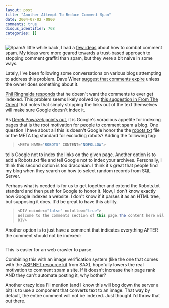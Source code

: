 ```yaml
---
layout: post
title: "Another Attempt To Reduce Comment Span"
date: 2004-07-02 -0800
comments: true
disqus_identifier: 768
categories: []
---
```

![Spam](/images/spam.jpg)A little while back, I had a [few
ideas](http://haacked.com/archive/2004/06/05/529.aspx) about how to
combat comment spam. My ideas were more geared towards a trust-based
approach to stopping comment graffiti than spam, but they were a bit
naive in some ways.

Lately, I've been following some conversations on various blogs
attempting to address this problem. Dave Winer [suggest that comments
expire](http://archive.scripting.com/2004/07/01#When:4:59:21PM) unless
the owner does something about it.

[Phil Ringnalda
responds](http://philringnalda.com/blog/2004/07/got_a_piece_of_it.php)
that he doesn't want the comments to ever get indexed. This problem
seems likely solved by [this suggestion in From The
Orient](http://www.dellah.com/orient/2004/05/07/commentspam) that notes
that simply stripping the links out of the text themselves will make
sure Google doesn't index it.

As [Derek Powazek points
out](http://www.powazek.com/2003/11/000273.html), it is Google's
voracious appetite for indexing pages that is the root motivation for
people to comment spam a blog. One question I have about all this is
doesn't Google honor the the
[robots.txt](http://www.robotstxt.org/wc/faq.html) file or the META tag
standard for excluding robots? Adding the following tag:

> ```csharp
> <META NAME="ROBOTS" CONTENT="NOFOLLOW">
> ```

tells Google not to index the links on the given page. Another option is
to add a Robots.txt file and tell Google not to index your archives.
Personally, I think this second option is too draconian. I think it's
great that people find my blog when they search on how to select random
records from SQL Server.

Perhaps what is needed is for us to get together and extend the
Robots.txt standard and then push for Google to honor it. Now, I don't
know exactly how Google indexes a website. I don't know if it parses it
as an HTML tree, but supposing it does. It'd be great to have this
ability.

> ```csharp
> <DIV noindex="false" nofollow="true">
> Welcome to the comments section of this page.The content here will be indexed, but the links will not.Your spam's no good here. 
> DIV> 
> ```

Another option is to just have a comment that indicates everything AFTER
the comment should not be indexed:

> ```csharp
> ```

This is easier for an web crawler to parse.

Combining this with an image verification system (like the one that
comes with the [ASP.NET resource
kit](http://msdn.microsoft.com/asp.net/asprk/) from SAX), hopefully
lowers the real motivation to comment spam a site. If it doesn't
increase their page rank AND they can't automate posting it, why bother?

Another crazy idea I'll mention (and I know this will bog down the
server a bit) is to use a component that converts text to an image. That
way by default, the entire comment will not be indexed. Just thought I'd
throw that out there.

